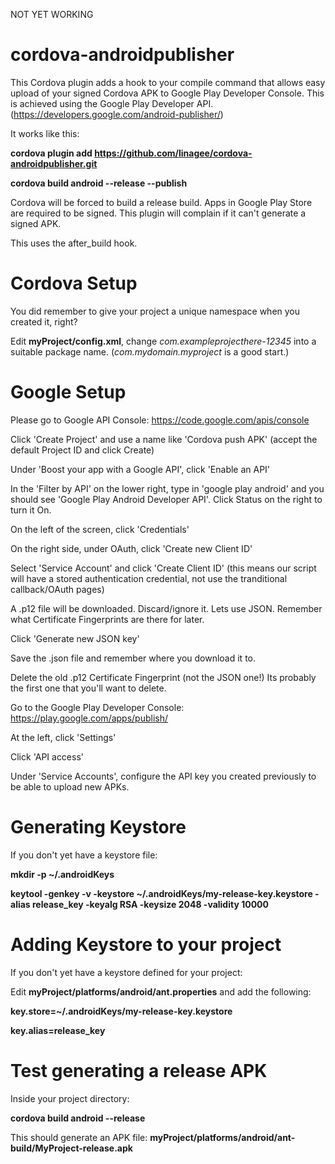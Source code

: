 NOT YET WORKING

cordova-androidpublisher
========================

This Cordova plugin adds a hook to your compile command that allows easy upload of your signed Cordova APK to Google Play Developer Console. This is achieved using the Google Play Developer API. (https://developers.google.com/android-publisher/)

It works like this:

**cordova plugin add https://github.com/linagee/cordova-androidpublisher.git**

**cordova build android --release --publish**

Cordova will be forced to build a release build. Apps in Google Play Store are required to be signed. This plugin will complain if it can't generate a signed APK.

This uses the after_build hook.

Cordova Setup
=============

You did remember to give your project a unique namespace when you created it, right?

Edit **myProject/config.xml**, change _com.exampleprojecthere-12345_ into a suitable package name. (_com.mydomain.myproject_ is a good start.)

Google Setup
============

Please go to Google API Console: https://code.google.com/apis/console

Click 'Create Project' and use a name like 'Cordova push APK' (accept the default Project ID and click Create)

Under 'Boost your app with a Google API', click 'Enable an API'

In the 'Filter by API' on the lower right, type in 'google play android' and you should see 'Google Play Android Developer API'. Click Status on the right to turn it On.

On the left of the screen, click 'Credentials'

On the right side, under OAuth, click 'Create new Client ID'

Select 'Service Account' and click 'Create Client ID' (this means our script will have a stored authentication credential, not use the tranditional callback/OAuth pages)

A .p12 file will be downloaded. Discard/ignore it. Lets use JSON. Remember what Certificate Fingerprints are there for later.

Click 'Generate new JSON key'

Save the .json file and remember where you download it to.

Delete the old .p12 Certificate Fingerprint (not the JSON one!) Its probably the first one that you'll want to delete.

Go to the Google Play Developer Console: https://play.google.com/apps/publish/

At the left, click 'Settings'

Click 'API access'

Under 'Service Accounts', configure the API key you created previously to be able to upload new APKs.


Generating Keystore
===================

If you don't yet have a keystore file:

**mkdir -p ~/.androidKeys**

**keytool -genkey -v -keystore ~/.androidKeys/my-release-key.keystore -alias release_key -keyalg RSA -keysize 2048 -validity 10000**

Adding Keystore to your project
===============================

If you don't yet have a keystore defined for your project:

Edit **myProject/platforms/android/ant.properties** and add the following:

**key.store=~/.androidKeys/my-release-key.keystore**

**key.alias=release_key**

Test generating a release APK
=============================

Inside your project directory:

**cordova build android --release**

This should generate an APK file: **myProject/platforms/android/ant-build/MyProject-release.apk**

